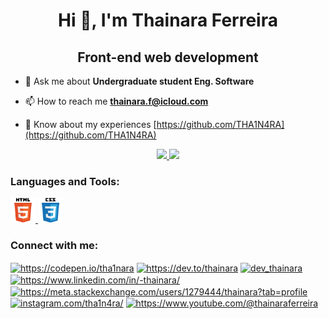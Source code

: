 <h1 align="center">Hi 👋, I'm Thainara Ferreira</h1>
<h2 align="center">Front-end web development</h2>

- 💬 Ask me about **Undergraduate student Eng. Software**

- 📫 How to reach me **thainara.f@icloud.com**

- 📄 Know about my experiences [https://github.com/THA1N4RA](https://github.com/THA1N4RA)

<div align="center">
  <a href="https://github.com/tha1n4ra">
    <img height="150em" src="https://github-readme-stats.vercel.app/api?username=tha1n4ra&count_private=true&include_all_commits=true&show_icons=true&theme=dark&hide_border=false&show_owner=true"/>
    <img height="150em" src="https://github-readme-stats.vercel.app/api/top-langs/?username=tha1n4ra&theme=dark&hide_border=false&&layout=compact"/>
  </a>
</div>

<h3 align="left">Languages and Tools:</h3>
<a href="https://www.w3.org/html/" target="_blank" rel="noreferrer"> <img src="https://raw.githubusercontent.com/devicons/devicon/master/icons/html5/html5-original-wordmark.svg" alt="html5" width="40" height="40"/> 
<a align="left"> <a href="https://www.w3schools.com/css/" target="_blank" rel="noreferrer"> <img src="https://raw.githubusercontent.com/devicons/devicon/master/icons/css3/css3-original-wordmark.svg" alt="css3" width="40" height="40"/> </a> 
<p>



<h3 align="left">Connect with me:</h3>
<p align="left">
<a href="https://codepen.io/https://codepen.io/tha1nara" target="blank"><img align="center" src="https://raw.githubusercontent.com/rahuldkjain/github-profile-readme-generator/master/src/images/icons/Social/codepen.svg" alt="https://codepen.io/tha1nara" height="30" width="40" /></a>
<a href="https://dev.to/https://dev.to/thainara" target="blank"><img align="center" src="https://raw.githubusercontent.com/rahuldkjain/github-profile-readme-generator/master/src/images/icons/Social/devto.svg" alt="https://dev.to/thainara" height="30" width="40" /></a>
<a href="https://twitter.com/dev_thainara" target="blank"><img align="center" src="https://raw.githubusercontent.com/rahuldkjain/github-profile-readme-generator/master/src/images/icons/Social/twitter.svg" alt="dev_thainara" height="30" width="40" /></a>
<a href="https://linkedin.com/in/https://www.linkedin.com/in/-thainara/" target="blank"><img align="center" src="https://raw.githubusercontent.com/rahuldkjain/github-profile-readme-generator/master/src/images/icons/Social/linked-in-alt.svg" alt="https://www.linkedin.com/in/-thainara/" height="30" width="40" /></a>
<a href="https://stackoverflow.com/users/https://meta.stackexchange.com/users/1279444/thainara?tab=profile" target="blank"><img align="center" src="https://raw.githubusercontent.com/rahuldkjain/github-profile-readme-generator/master/src/images/icons/Social/stack-overflow.svg" alt="https://meta.stackexchange.com/users/1279444/thainara?tab=profile" height="30" width="40" /></a>
<a href="https://instagram.com/instagram.com/tha1n4ra/" target="blank"><img align="center" src="https://raw.githubusercontent.com/rahuldkjain/github-profile-readme-generator/master/src/images/icons/Social/instagram.svg" alt="instagram.com/tha1n4ra/" height="30" width="40" /></a>
<a href="https://www.youtube.com/c/https://www.youtube.com/@thainaraferreira" target="blank"><img align="center" src="https://raw.githubusercontent.com/rahuldkjain/github-profile-readme-generator/master/src/images/icons/Social/youtube.svg" alt="https://www.youtube.com/@thainaraferreira" height="30" width="40" /></a>
</p>


